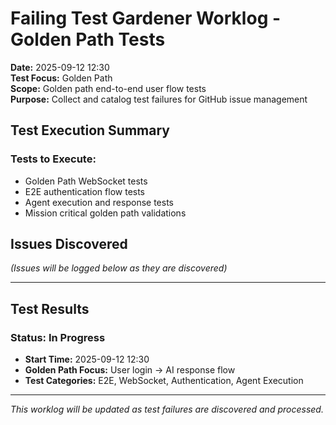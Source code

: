 # Failing Test Gardener Worklog - Golden Path Tests

**Date:** 2025-09-12 12:30  
**Test Focus:** Golden Path  
**Scope:** Golden path end-to-end user flow tests  
**Purpose:** Collect and catalog test failures for GitHub issue management

## Test Execution Summary

### Tests to Execute:
- Golden Path WebSocket tests
- E2E authentication flow tests  
- Agent execution and response tests
- Mission critical golden path validations

## Issues Discovered

*(Issues will be logged below as they are discovered)*

---

## Test Results

### Status: In Progress
- **Start Time:** 2025-09-12 12:30
- **Golden Path Focus:** User login → AI response flow
- **Test Categories:** E2E, WebSocket, Authentication, Agent Execution

---

*This worklog will be updated as test failures are discovered and processed.*